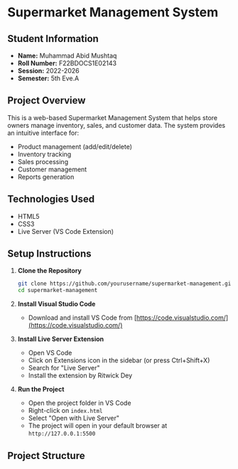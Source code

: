 # Supermarket Management System

## Student Information

- **Name:** Muhammad Abid Mushtaq
- **Roll Number:** F22BDOCS1E02143
- **Session:** 2022-2026
- **Semester:** 5th Eve.A

## Project Overview

This is a web-based Supermarket Management System that helps store owners manage inventory, sales, and customer data. The system provides an intuitive interface for:

- Product management (add/edit/delete)
- Inventory tracking
- Sales processing
- Customer management
- Reports generation

## Technologies Used

- HTML5
- CSS3
- Live Server (VS Code Extension)

## Setup Instructions

1. **Clone the Repository**

   ```bash
   git clone https://github.com/yourusername/supermarket-management.git
   cd supermarket-management
   ```

2. **Install Visual Studio Code**

   - Download and install VS Code from [https://code.visualstudio.com/](https://code.visualstudio.com/)

3. **Install Live Server Extension**

   - Open VS Code
   - Click on Extensions icon in the sidebar (or press Ctrl+Shift+X)
   - Search for "Live Server"
   - Install the extension by Ritwick Dey

4. **Run the Project**
   - Open the project folder in VS Code
   - Right-click on `index.html`
   - Select "Open with Live Server"
   - The project will open in your default browser at `http://127.0.0.1:5500`

## Project Structure
